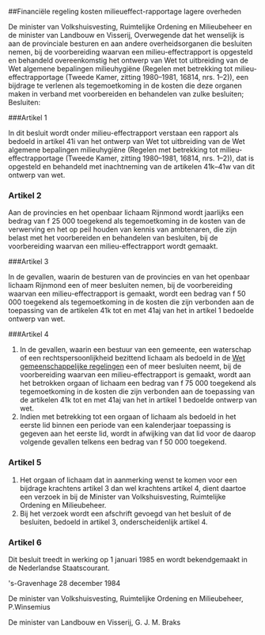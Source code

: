 <meta http-equiv='Content-Type' content='text/html; charset=utf-8' />

##Financiële regeling kosten milieueffect-rapportage lagere overheden

De minister van Volkshuisvesting, Ruimtelijke Ordening en Milieubeheer en de minister van Landbouw en Visserij,
Overwegende dat het wenselijk is aan de provinciale besturen en aan andere overheidsorganen die besluiten nemen, bij de voorbereiding waarvan een milieu-effectrapport is opgesteld en behandeld overeenkomstig het ontwerp van Wet tot uitbreiding van de Wet algemene bepalingen milieuhygiëne (Regelen met betrekking tot milieu-effectrapportage (Tweede Kamer, zitting 1980–1981, 16814, nrs. 1–2)), een bijdrage te verlenen als tegemoetkoming in de kosten die deze organen maken in verband met voorbereiden en behandelen van zulke besluiten;
Besluiten:  

###Artikel 1 

In dit besluit wordt onder milieu-effectrapport verstaan een rapport als bedoeld in artikel 41i van het ontwerp van Wet tot uitbreiding van de Wet algemene bepalingen milieuhygiëne (Regelen met betrekking tot milieu-effectrapportage (Tweede Kamer, zitting 1980–1981, 16814, nrs. 1–2)), dat is opgesteld en behandeld met inachtneming van de artikelen 41k–41w van dit ontwerp van wet.

### Artikel  2  

Aan de provincies en het openbaar lichaam Rijnmond wordt jaarlijks een bedrag van f 25 000 toegekend als tegemoetkoming in de kosten van de verwerving en het op peil houden van kennis van ambtenaren, die zijn belast met het voorbereiden en behandelen van besluiten, bij de voorbereiding waarvan een milieu-effectrapport wordt gemaakt. 

###Artikel 3 

In de gevallen, waarin de besturen van de provincies en van het openbaar lichaam Rijnmond een of meer besluiten nemen, bij de voorbereiding waarvan een milieu-effectrapport is gemaakt, wordt een bedrag van f 50 000 toegekend als tegemoetkoming in de kosten die zijn verbonden aan de toepassing van de artikelen 41k tot en met 41aj van het in artikel 1 bedoelde ontwerp van wet.

###Artikel 4 

1. In de gevallen, waarin een bestuur van een gemeente, een waterschap of een rechtspersoonlijkheid bezittend lichaam als bedoeld in de [Wet gemeenschappelijke regelingen](../../../../../../../../wet/wet/gemeenschappelijke/regelingen/BWBR0003740/README.md) een of meer besluiten neemt, bij de voorbereiding waarvan een milieu-effectrapport is gemaakt, wordt aan het betrokken orgaan of lichaam een bedrag van f 75 000 toegekend als tegemoetkoming in de kosten die zijn verbonden aan de toepassing van de artikelen 41k tot en met 41aj van het in artikel 1 bedoelde ontwerp van wet.
2. Indien met betrekking tot een orgaan of lichaam als bedoeld in het eerste lid binnen een periode van een kalenderjaar toepassing is gegeven aan het eerste lid, wordt in afwijking van dat lid voor de daarop volgende gevallen telkens een bedrag van f 50 000 toegekend.

### Artikel  5  

1.  Het orgaan of lichaam dat in aanmerking wenst te komen voor een bijdrage krachtens artikel 3 dan wel krachtens artikel 4, dient daartoe een verzoek in bij de Minister van Volkshuisvesting, Ruimtelijke Ordening en Milieubeheer.   
2.  Bij het verzoek wordt een afschrift gevoegd van het besluit of de besluiten, bedoeld in artikel 3, onderscheidenlijk artikel 4.  

### Artikel  6  

Dit besluit treedt in werking op 1 januari 1985 en wordt bekendgemaakt in de Nederlandse Staatscourant. 

's-Gravenhage 
28 december 1984    

De 
minister van Volkshuisvesting, Ruimtelijke Ordening en Milieubeheer, 
P.Winsemius   

De 
minister van Landbouw en Visserij, 
G. J. M.  Braks    
